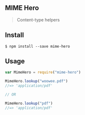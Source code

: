 ## MIME Hero 
> Content-type helpers

## Install
```
$ npm install --save mime-hero
```

## Usage
```javascript
var MimeHero = require("mime-hero")

MimeHero.lookup("woowee.pdf")
//=> 'application/pdf'

// OR

MimeHero.lookup("pdf")
//=> 'application/pdf'
```
